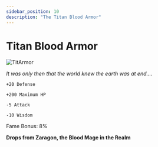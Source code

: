```yaml
---
sidebar_position: 10
description: "The Titan Blood Armor"
---
```


# Titan Blood Armor

![TitArmor](https://vwiki.valorserver.com/api/item/picture/titan%20blood%20armor)

<i>It was only then that the world knew the earth was at end....</i>

    +20 Defense
    
    +200 Maximum HP
    
    -5 Attack
    
    -10 Wisdom
    
Fame Bonus: 8%

**Drops from Zaragon, the Blood Mage in the Realm**

